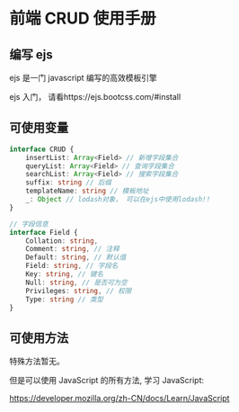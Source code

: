 # 前端 CRUD 使用手册

## 编写 ejs

ejs 是一门 javascript 编写的高效模板引擎

ejs 入门， 请看https://ejs.bootcss.com/#install

## 可使用变量

```ts
interface CRUD {
    insertList: Array<Field> // 新增字段集合
    queryList: Array<Field> // 查询字段集合
    searchList: Array<Field> // 搜索字段集合
    suffix: string // 后缀
    templateName: string // 模板地址
    _: Object // lodash对象， 可以在ejs中使用lodash!!
}

// 字段信息
interface Field {
    Collation: string,
    Comment: string, // 注释
    Default: string, // 默认值
    Field: string, // 字段名
    Key: string, // 键名
    Null: string, // 是否可为空
    Privileges: string, // 权限
    Type: string // 类型
}
```

## 可使用方法

特殊方法暂无。

但是可以使用 JavaScript 的所有方法, 学习 JavaScript:

https://developer.mozilla.org/zh-CN/docs/Learn/JavaScript

